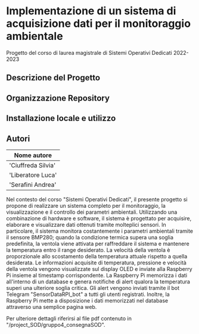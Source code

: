 # Implementazione di un sistema di acquisizione dati per il monitoraggio ambientale

Progetto del corso di laurea magistrale di Sistemi Operativi Dedicati 2022-2023


## Descrizione del Progetto

## Organizzazione Repository 

## Installazione locale e utilizzo 

## Autori

|Nome autore 
|-----
|'Ciuffreda Silvia'
|'Liberatore Luca'
|'Serafini Andrea'


Nel contesto del corso "Sistemi Operativi Dedicati", il presente progetto si propone di realizzare un sistema completo per il monitoraggio, la visualizzazione e il controllo dei parametri ambientali. Utilizzando una combinazione di hardware e software, il sistema è progettato per acquisire, elaborare e visualizzare dati ottenuti tramite molteplici sensori. In particolare, il sistema monitora costantemente i parametri ambientali tramite il sensore BMP280; quando la condizione termica supera una soglia predefinita, la ventola viene attivata per raffreddare il sistema e mantenere la temperatura entro il range desiderato. La velocità della ventola è proporzionale allo scostamento della temperatura attuale rispetto a quella desiderata. Le informazioni acquisite di temperatura, pressione e velocità della ventola vengono visualizzate sul display OLED e inviate alla Raspberry Pi insieme al timestamp corrispondente. La Raspberry Pi memorizza i dati all'interno di un database e genera notifiche di alert qualora la temperatura superi una ulteriore soglia critica. Gli alert vengono inviati tramite il bot Telegram "SensorDataRPI_bot" a tutti gli utenti registrati. Inoltre, la Raspberry Pi mette a disposizione i dati memorizzati nel database attraverso una semplice pagina web.


Per ulteriore dettagli riferirsi al file pdf contenuto in "/project_SOD/gruppo4_consegnaSOD".



